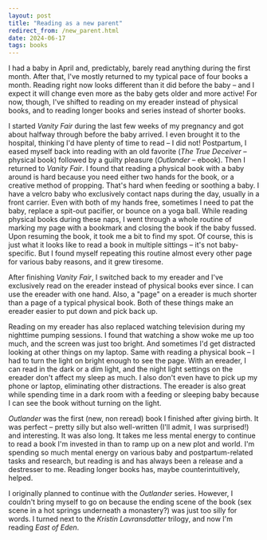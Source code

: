 ```yaml
---
layout: post
title: "Reading as a new parent"
redirect_from: /new_parent.html
date: 2024-06-17
tags: books
---
```


I had a baby in April and, predictably, barely read anything during the first month. After that, I've mostly returned to my typical pace of four books a month. Reading right now looks different than it did before the baby – and I expect it will change even more as the baby gets older and more active! For now, though, I've shifted to reading on my ereader instead of physical books, and to reading longer books and series instead of shorter books.

I started *Vanity Fair* during the last few weeks of my pregnancy and got about halfway through before the baby arrived. I even brought it to the hospital, thinking I'd have plenty of time to read – I did not! Postpartum, I eased myself back into reading with an old favorite (*The True Deceiver* – physical book) followed by a guilty pleasure (*Outlander* – ebook). Then I returned to *Vanity Fair*. I found that reading a physical book with a baby around is hard because you need either two hands for the book, or a creative method of propping. That's hard when feeding or soothing a baby. I have a velcro baby who exclusively contact naps during the day, usually in a front carrier. Even with both of my hands free, sometimes I need to pat the baby, replace a spit-out pacifier, or bounce on a yoga ball. While reading physical books during these naps, I went through a whole routine of marking my page with a bookmark and closing the book if the baby fussed. Upon resuming the book, it took me a bit to find my spot. Of course, this is just what it looks like to read a book in multiple sittings – it's not baby-specific. But I found myself repeating this routine almost every other page for various baby reasons, and it grew tiresome.

After finishing *Vanity Fair*, I switched back to my ereader and I've exclusively read on the ereader instead of physical books ever since. I can use the ereader with one hand. Also, a "page" on a ereader is much shorter than a page of a typical physical book. Both of these things make an ereader easier to put down and pick back up.

Reading on my ereader has also replaced watching television during my nighttime pumping sessions. I found that watching a show woke me up too much, and the screen was just too bright. And sometimes I'd get distracted looking at other things on my laptop. Same with reading a physical book – I had to turn the light on bright enough to see the page. With an ereader, I can read in the dark or a dim light, and the night light settings on the ereader don't affect my sleep as much. I also don't even have to pick up my phone or laptop, eliminating other distractions. The ereader is also great while spending time in a dark room with a feeding or sleeping baby because I can see the book without turning on the light.

*Outlander* was the first (new, non reread) book I finished after giving birth. It was perfect – pretty silly but also well-written (I'll admit, I was surprised!) and interesting. It was also long. It takes me less mental energy to continue to read a book I'm invested in than to ramp up on a new plot and world. I'm spending so much mental energy on various baby and postpartum-related tasks and research, but reading is and has always been a release and a destresser to me. Reading longer books has, maybe counterintuitively, helped.

I originally planned to continue with the *Outlander* series. However, I couldn't bring myself to go on because the ending scene of the book (sex scene in a hot springs underneath a monastery?) was just too silly for words. I turned next to the *Kristin Lavransdatter* trilogy, and now I'm reading *East of Eden*.

<script data-goatcounter="https://dlog.goatcounter.com/count"
        async src="//gc.zgo.at/count.js"></script>